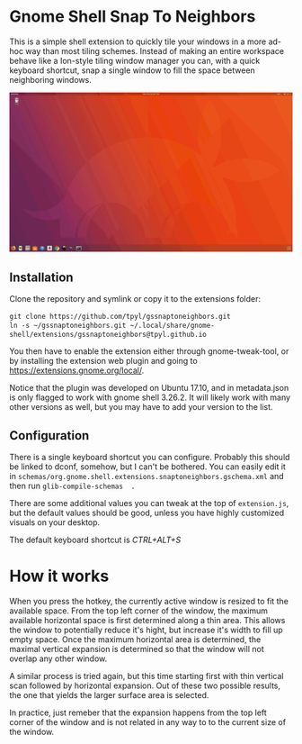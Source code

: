 # Gnome Shell Snap To Neighbors

This is a simple shell extension to quickly tile your windows in a more ad-hoc
way than most tiling schemes. Instead of making an entire workspace behave like
a Ion-style tiling window manager you can, with a quick keyboard shortcut, snap
a single window to fill the space between neighboring windows. 

![demo image](demo.gif "How it works")

## Installation 

Clone the repository and symlink or copy it to the extensions folder:

``` 
git clone https://github.com/tpyl/gssnaptoneighbors.git
ln -s ~/gssnaptoneighbors.git ~/.local/share/gnome-shell/extensions/gssnaptoneighbors@tpyl.github.io
```
You then have to enable the extension either through gnome-tweak-tool, or by installing
the extension web plugin and going to https://extensions.gnome.org/local/. 

Notice that the plugin was developed on Ubuntu 17.10, and in metadata.json is only flagged
to work with gnome shell 3.26.2. It will likely work with many other versions as well, but
you may have to add your version to the list. 


## Configuration

There is a single keyboard shortcut you can configure. Probably this should be
linked to dconf, somehow, but I can't be bothered. You can easily edit it in
`schemas/org.gnome.shell.extensions.snaptoneighbors.gschema.xml` and then run
`glib-compile-schemas  .`

There are some additional values you can tweak at the top of `extension.js`, but
the default values should be good, unless you have highly customized visuals on
your desktop.

The default keyboard shortcut is *CTRL+ALT+S*

# How it works

When you press the hotkey, the currently active window is resized to fit the
available space. From the top left corner of the window, the maximum available
horizontal space is first determined along a thin area. This allows the window
to potentially reduce it's hight, but increase it's width to fill up empty
space. Once the maximum horizontal area is determined, the maximal vertical
expansion is determined so that the window will not overlap any other window.

A similar process is tried again, but this time starting first with thin
vertical scan followed by horizontal expansion. Out of these two possible
results, the one that yields the larger surface area is selected. 

In practice, just remeber that the expansion happens from the top left corner of
the window and is not related in any way to to the current size of the window. 

